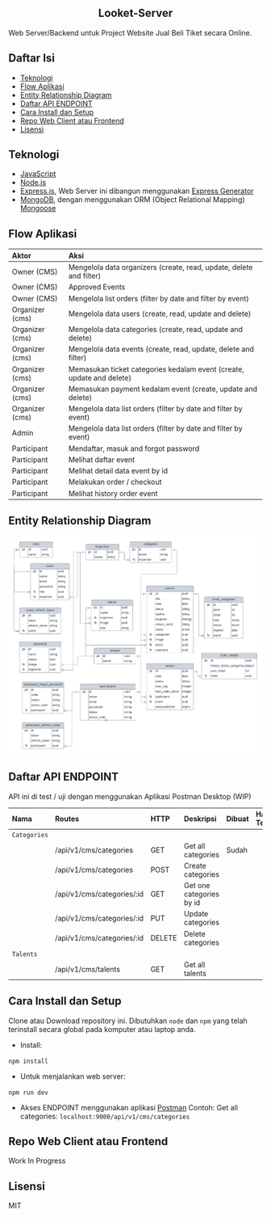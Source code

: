 <h2 align="center">Looket-Server</h2>

Web Server/Backend untuk Project Website Jual Beli Tiket secara Online.

## Daftar Isi

- [Teknologi](#teknologi)
- [Flow Aplikasi](#flow-aplikasi)
- [Entity Relationship Diagram](#entity-relationship-diagram)
- [Daftar API ENDPOINT](#daftar-api-endpoint)
- [Cara Install dan Setup](#cara-install-dan-setup)
- [Repo Web Client atau Frontend](#repo-web-client-atau-frontend)
- [Lisensi](#lisensi)

## Teknologi
- [JavaScript](https://www.javascript.com/)
- [Node.js](https://nodejs.org/en/)
- [Express.js](https://expressjs.com/), Web Server ini dibangun menggunakan [Express Generator](https://expressjs.com/en/starter/generator.html)
- [MongoDB](https://www.mongodb.com/), dengan menggunakan ORM (Object Relational Mapping) [Mongoose](https://mongoosejs.com/)

## Flow Aplikasi

| Aktor           | Aksi                                                                    |
| :-------------- | :---------------------------------------------------------------------- |
| Owner (CMS)     | Mengelola data organizers (create, read, update, delete and filter)     |
| Owner (CMS)     | Approved Events                                                         |
| Owner (CMS)     | Mengelola list orders (filter by date and filter by event)              |
| Organizer (cms) | Mengelola data users (create, read, update and delete)                  |
| Organizer (cms) | Mengelola data categories (create, read, update and delete)             |
| Organizer (cms) | Mengelola data events (create, read, update, delete and filter)         |
| Organizer (cms) | Memasukan ticket categories kedalam event (create, update and delete)   |
| Organizer (cms) | Memasukan payment kedalam event (create, update and delete)             |
| Organizer (cms) | Mengelola data list orders (filter by date and filter by event)         |
| Admin           | Mengelola data list orders (filter by date and filter by event)         |
| Participant     | Mendaftar, masuk and forgot password                                    |
| Participant     | Melihat daftar event                                                    |
| Participant     | Melihat detail data event by id                                         |
| Participant     | Melakukan order / checkout                                              |
| Participant     | Melihat history order event                                             |

## Entity Relationship Diagram

<img src="public/images/Looket-Project-ERD.png" >

## Daftar API ENDPOINT

API ini di test / uji dengan menggunakan Aplikasi Postman Desktop (WIP)

| Nama          | Routes                               | HTTP   | Deskripsi                         | Dibuat | Hasil Test | Middleware `Auth` |
| :------------ | :---------------------------------   | :----- | :-------------------------------- | :----- | :--------- | :---------------- |
| `Categories`                                                                                                                                |
|               | /api/v1/cms/categories               | GET    | Get all categories                | Sudah  |            | Ya                |
|               | /api/v1/cms/categories               | POST   | Create categories                 |        |            | Ya                |
|               | /api/v1/cms/categories/:id           | GET    | Get one categories by id          |        |            | Ya                |
|               | /api/v1/cms/categories/:id           | PUT    | Update categories                 |        |            | Ya                |
|               | /api/v1/cms/categories/:id           | DELETE | Delete categories                 |        |            | Ya                |
| `Talents`                                                                                                                                   |
|               | /api/v1/cms/talents                  | GET    | Get all talents                   |        |            | Ya                |

<!--
| `/api/auth/gmail-link`       | GET    | GET gmai link                               | Sudah  | OK         | Tidak             |
 -->

## Cara Install dan Setup

Clone atau Download repository ini. 
Dibutuhkan `node` dan `npm` yang telah terinstall secara global pada komputer atau laptop anda.  

- Install:

`npm install`  

- Untuk menjalankan web server:

`npm run dev`  

- Akses ENDPOINT menggunakan aplikasi [Postman](https://www.postman.com/)
  Contoh: Get all categories: `localhost:9000/api/v1/cms/categories`

## Repo Web Client atau Frontend

Work In Progress

## Lisensi

MIT
